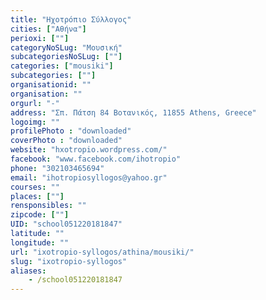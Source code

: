 ```yaml
---
title: "Ηχοτρόπιο Σύλλογος"
cities: ["Αθήνα"]
perioxi: [""]
categoryNoSLug: "Μουσική"
subcategoriesNoSLug: [""]
categories: ["mousiki"]
subcategories: [""]
organisationid: ""
organisation: ""
orgurl: "-"
address: "Σπ. Πάτση 84 Βοτανικός, 11855 Athens, Greece"
logoimg: ""
profilePhoto : "downloaded"
coverPhoto : "downloaded"
website: "hxotropio.wordpress.com/"
facebook: "www.facebook.com/ihotropio"
phone: "302103465694"
email: "ihotropiosyllogos@yahoo.gr"
courses: ""
places: [""]
rensponsibles: ""
zipcode: [""]
UID: "school051220181847"
latitude: ""
longitude: ""
url: "ixotropio-syllogos/athina/mousiki/"
slug: "ixotropio-syllogos"
aliases:
    - /school051220181847
---
```





